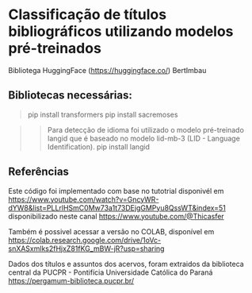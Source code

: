 # Classificação de títulos bibliográficos utilizando modelos pré-treinados

Bibliotega HuggingFace (https://huggingface.co/)
BertImbau

## Bibliotecas necessárias: 

> pip install transformers
> pip install sacremoses

>> Para detecção de idioma foi utilizado o modelo pré-treinado langid que é baseado no modelo lid-mb-3 (LID - Language Identification).
> pip install langid 


## Referências
Este código foi implementado com base no tutotrial disponivél em https://www.youtube.com/watch?v=GncyWR-dYW8&list=PLLrlHSmC0Mw73a1t73DEjgGMPyu8QssWT&index=51 disponibilizado neste canal https://www.youtube.com/@Thicasfer

Também é possivel acessar a versão no COLAB, disponível em https://colab.research.google.com/drive/1oVc-snXASxmlks2fHjxZ81fKG_mBW-jR?usp=sharing

Dados dos títulos e assuntos dos acervos, foram extraidos da biblioteca central da PUCPR - Pontifícia Universidade Católica do Paraná https://pergamum-biblioteca.pucpr.br/
